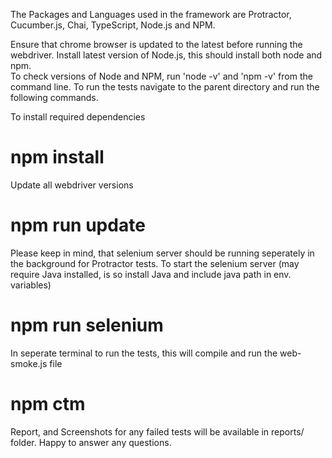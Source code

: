 The Packages and Languages used in the framework are Protractor, Cucumber.js, Chai, TypeScript, Node.js and NPM. 

Ensure that chrome browser is updated to the latest before running the webdriver.
Install latest version of Node.js, this should install both node and npm.  
To check versions of Node and NPM,  run 'node -v' and 'npm -v' from the command line.
To run the tests navigate to the parent directory and run the following commands.

To install required dependencies 
# npm install

Update all webdriver versions
# npm run update

Please keep in mind, that selenium server should be running seperately in the background for Protractor tests. 
To start the selenium server (may require Java installed, is so install Java and include java path in env. variables)
# npm run selenium

In seperate terminal to run the tests, this will compile and run the web-smoke.js file
# npm ctm


Report, and Screenshots for any failed tests will be available in reports/ folder. Happy to answer any questions.
